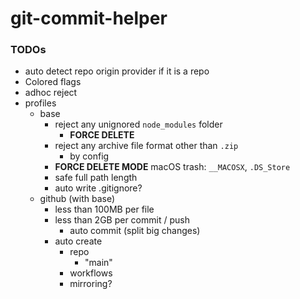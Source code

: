 git-commit-helper
=================
### TODOs
- auto detect repo origin provider if it is a repo
- Colored flags
- adhoc reject
- profiles
  - base
    - reject any unignored `node_modules` folder
      - **FORCE DELETE**
    - reject any archive file format other than `.zip`
      - by config
    - **FORCE DELETE MODE** macOS trash: `__MACOSX`, `.DS_Store`
    - safe full path length
    - auto write .gitignore?
  - github (with base)
    - less than 100MB per file
    - less than 2GB per commit / push
      - auto commit (split big changes)
    - auto create
      - repo
        - "main"
      - workflows
      - mirroring?
